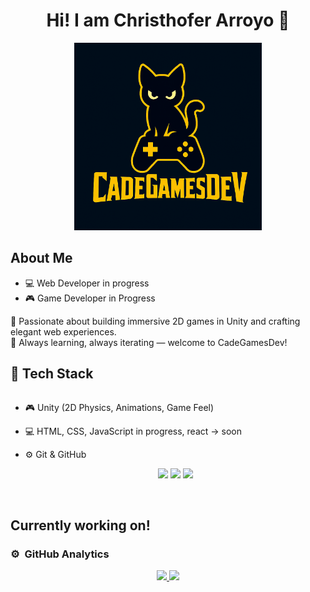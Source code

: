 <div align="center">
  <h1 align="center">Hi! I am Christhofer Arroyo 👋</h1>
  <img src="https://github.com/CadeGamesDev/CadeGamesDev/blob/main/Banner_Cadejo.png?raw=true" alt="Christhofer Arroyo" width="300"/>
</div>


## About Me

- 💻 Web Developer in progress
- 🎮 Game Developer in Progress

🧠 Passionate about building immersive 2D games in Unity and crafting elegant web experiences.  
🚀 Always learning, always iterating — welcome to CadeGamesDev!

## 🧰 Tech Stack

<table>
  
</table>

- 🎮 Unity (2D Physics, Animations, Game Feel)  
- 💻 HTML, CSS, JavaScript in progress, react -> soon
- ⚙️ Git & GitHub 

  <p align="center">
  <img src="https://img.shields.io/badge/Unity-2D%20Game%20Dev-black?style=for-the-badge&logo=unity" />
  <img src="https://img.shields.io/badge/JavaScript-Web%20Dev-yellow?style=for-the-badge&logo=javascript" />
  <img src="https://img.shields.io/badge/GitHub-Projects-blue?style=for-the-badge&logo=github" />
</p>

<br>

## Currently working on!

                                                                              


### ⚙️ &nbsp;GitHub Analytics

<p align="center">
<a href="https://github.com/CadeGamesDev">
  <img height="180em" src="https://github-readme-stats-eight-theta.vercel.app/api?username=CadeGamesDev&show_icons=true&theme=algolia&include_all_commits=true&count_private=true"/>
  <img height="180em" src="https://github-readme-stats-eight-theta.vercel.app/api/top-langs/?username=CadeGamesDev&layout=compact&langs_count=8&theme=algolia"/>
</a>
</p>
